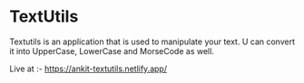 # TextUtils 
 Textutils is an application that is used to manipulate your text. U can convert it into UpperCase, LowerCase and MorseCode as well.

 Live at :- https://ankit-textutils.netlify.app/

